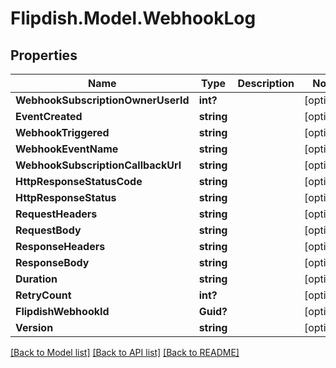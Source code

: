 # Flipdish.Model.WebhookLog
## Properties

Name | Type | Description | Notes
------------ | ------------- | ------------- | -------------
**WebhookSubscriptionOwnerUserId** | **int?** |  | [optional] 
**EventCreated** | **string** |  | [optional] 
**WebhookTriggered** | **string** |  | [optional] 
**WebhookEventName** | **string** |  | [optional] 
**WebhookSubscriptionCallbackUrl** | **string** |  | [optional] 
**HttpResponseStatusCode** | **string** |  | [optional] 
**HttpResponseStatus** | **string** |  | [optional] 
**RequestHeaders** | **string** |  | [optional] 
**RequestBody** | **string** |  | [optional] 
**ResponseHeaders** | **string** |  | [optional] 
**ResponseBody** | **string** |  | [optional] 
**Duration** | **string** |  | [optional] 
**RetryCount** | **int?** |  | [optional] 
**FlipdishWebhookId** | **Guid?** |  | [optional] 
**Version** | **string** |  | [optional] 

[[Back to Model list]](../README.md#documentation-for-models) [[Back to API list]](../README.md#documentation-for-api-endpoints) [[Back to README]](../README.md)

